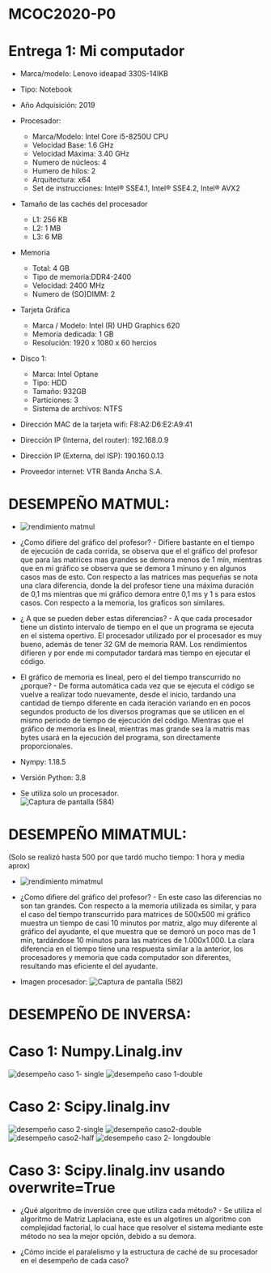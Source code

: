 # MCOC2020-P0
# Entrega 1: Mi computador

* Marca/modelo: Lenovo ideapad 330S-14IKB

* Tipo: Notebook

* Año Adquisición: 2019

* Procesador:
  * Marca/Modelo: Intel Core i5-8250U CPU
  * Velocidad Base: 1.6 GHz
  * Velocidad Máxima: 3.40 GHz
  * Numero de núcleos: 4 
  * Humero de hilos: 2
  * Arquitectura: x64
  * Set de instrucciones: Intel® SSE4.1, Intel® SSE4.2, Intel® AVX2
  
* Tamaño de las cachés del procesador
  * L1: 256 KB
  * L2: 1 MB
  * L3: 6 MB
  
* Memoria 
  * Total: 4 GB
  * Tipo de memoria:DDR4-2400
  * Velocidad: 2400 MHz
  * Numero de (SO)DIMM: 2
  
* Tarjeta Gráfica
  * Marca / Modelo: Intel (R) UHD Graphics 620
  * Memoria dedicada: 1 GB
  * Resolución: 1920 x 1080 x 60 hercios
  
* Disco 1: 
  * Marca: Intel Optane
  * Tipo: HDD
  * Tamaño: 932GB
  * Particiones: 3
  * Sistema de archivos: NTFS

  
* Dirección MAC de la tarjeta wifi: F8:A2:D6:E2:A9:41 
* Dirección IP (Interna, del router): 192.168.0.9
* Dirección IP (Externa, del ISP): 190.160.0.13
* Proveedor internet: VTR Banda Ancha S.A.


# DESEMPEÑO MATMUL:
   * ![rendimiento matmul](https://user-images.githubusercontent.com/69210578/89847750-be04ac80-db52-11ea-949c-1719dc1c13c1.png)


   * ¿Como difiere del gráfico del profesor?  -    Difiere bastante en el tiempo de ejecución de cada corrida, se observa que el el gráfico del profesor que para las matrices mas grandes se demora menos de 1 min, mientras que en mi gráfico se observa que se demora 1 minuno y en algunos casos mas de esto. Con respecto a las matrices mas pequeñas se nota una clara diferencia, donde la del profesor tiene una máxima duración de 0,1 ms mientras que mi gráfico demora entre 0,1 ms y 1 s para estos casos. Con respecto a la memoria, los graficos son similares.
   
   * ¿ A que se pueden deber estas diferencias?   -  A que cada procesador tiene un distinto intervalo de tiempo en el que un programa se ejecuta en el sistema opertivo. El procesador utilizado por el procesador es muy bueno, además de tener 32 GM de memoria RAM. Los rendimientos difieren y por ende mi computador tardará mas tiempo en ejecutar el código. 
   
   
   * El gráfico de memoria es lineal, pero el del tiempo transcurrido no ¿porque?    -   De forma automática cada vez que se ejecuta el código se vuelve a realizar todo nuevamente, desde el inicio, tardando una cantidad de tiempo diferente en cada iteración variando en en pocos segundos producto de los diversos programas que se utilicen en el mismo periodo de tiempo de ejecución del código. Mientras que el gráfico de memoria es lineal, mientras mas grande sea la matris mas bytes usará en la ejecución del programa, son directamente proporcionales. 
   * Nympy: 1.18.5
   * Versión Python: 3.8
   * Se utiliza solo un procesador.  
![Captura de pantalla (584)](https://user-images.githubusercontent.com/69210578/89850744-ed1e1c80-db58-11ea-916e-0aac0007c080.png)




# DESEMPEÑO MIMATMUL: 
(Solo se realizó hasta 500 por que tardó mucho tiempo: 1 hora y media aprox)

   * ![rendimiento mimatmul](https://user-images.githubusercontent.com/69210578/89849014-9cf18b00-db55-11ea-8e90-c4f5cc27750b.png)

   * ¿Como difiere del gráfico del profesor?  -    En este caso las diferencias no son tan grandes. Con respecto a la memoria utilizada es similar, y para el caso del tiempo transcurrido para matrices de 500x500 mi gráfico muestra un tiempo de casi 10 minutos por matriz, algo muy diferente al gráfico del ayudante, el que muestra que se demoró un poco mas de 1 min, tardándose 10 minutos para las matrices de 1.000x1.000. La clara diferencia en el tiempo tiene una respuesta similar a la anterior, los procesadores y memoria que cada computador son diferentes, resultando mas eficiente el del ayudante.
   

   * Imagen procesador: ![Captura de pantalla (582)](https://user-images.githubusercontent.com/69210578/89848029-80545380-db53-11ea-9195-f58466b05d5c.png)


# DESEMPEÑO DE INVERSA:

   # Caso 1: Numpy.Linalg.inv
   
   ![desempeño caso 1- single](https://user-images.githubusercontent.com/69210578/90073961-317bfa80-dcc8-11ea-9d6b-0380ae62115b.png)
   ![desempeño caso 1-double](https://user-images.githubusercontent.com/69210578/90073968-350f8180-dcc8-11ea-9116-8e4d789ea70f.png)

   
   
   
   # Caso 2: Scipy.linalg.inv 
   ![desempeño caso 2-single](https://user-images.githubusercontent.com/69210578/90074163-a0595380-dcc8-11ea-9579-c7ae655576ea.png)
   ![desempeño caso2-double](https://user-images.githubusercontent.com/69210578/90074166-a3ecda80-dcc8-11ea-8ac4-9373405a07d3.png)
   ![desempeño caso2-half](https://user-images.githubusercontent.com/69210578/90074173-a64f3480-dcc8-11ea-927e-4ca46b001ba5.png)
   ![desempeño caso 2- longdouble](https://user-images.githubusercontent.com/69210578/90074228-c252d600-dcc8-11ea-8e37-3ddebbc342cd.png)

   # Caso 3: Scipy.linalg.inv usando overwrite=True
   
   
   * ¿Qué algoritmo de inversión cree que utiliza cada método? - Se utiliza el algoritmo de Matriz Laplaciana, este es un algotires un algoritmo con complejidad factorial, lo cual hace que resolver el sistema mediante este método no sea la mejor opción, debido a su demora.
   
   * ¿Cómo incide el paralelismo y la estructura de caché de su procesador en el desempeño de cada caso?

